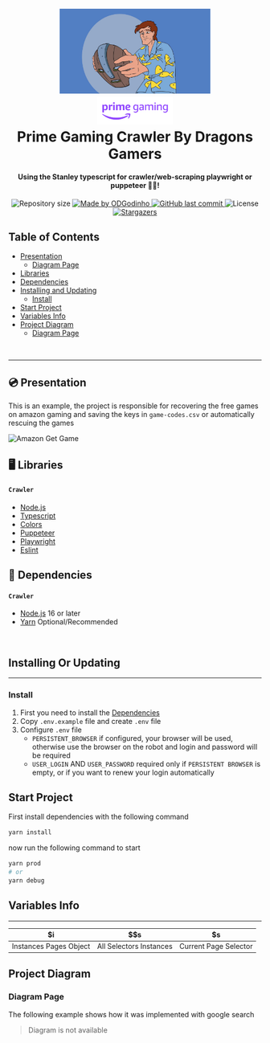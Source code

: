 <h1 align="center">
  <br>
  <a href="https://github.com/ODGodinho"><img src="images/Stanley.jpg" alt="Stanley Imagem" width="300"/></a><br>
  <a href="https://github.com/ODGodinho"><img src="images/PrimeGaming.png" alt="Stanley Imagem" width="150"/></a>
  <br>
  Prime Gaming Crawler By Dragons Gamers
  <br>
</h1>

<h4 align="center">Using the Stanley typescript for crawler/web-scraping playwright or puppeteer 🤖🚀!</h4>

<p align="center">

  <img alt="Repository size" src="https://img.shields.io/github/repo-size/ODGodinho/Prime-Gaming-Crawler">

  <a href="https://www.linkedin.com/in/victor-alves-odgodinho/">
    <img alt="Made by ODGodinho" src="https://img.shields.io/badge/made%20by-ODGodinho-%2304D361">
  </a>

  <a href="https://github.com/ODGodinho/Prime-Gaming-Crawler/commits/master">
    <img alt="GitHub last commit" src="https://img.shields.io/github/last-commit/ODGodinho/Prime-Gaming-Crawler">
  </a>

  <img alt="License" src="https://img.shields.io/badge/license-MIT-brightgreen">

   <a href="https://github.com/ODGodinho/Prime-Gaming-Crawler/stargazers">
    <img alt="Stargazers" src="https://img.shields.io/github/stars/ODGodinho/Prime-Gaming-Crawler?style=social">
  </a>

</p>

## Table of Contents

-   [Presentation](#-presentation)
    -   [Diagram Page](#diagram-page)
-   [Libraries](#-libraries)
-   [Dependencies](#-dependencies)
-   [Installing and Updating](#installing-or-updating)
    -   [Install](#install)
-   [Start Project](#start-project)
-   [Variables Info](#variables-info)
-   [Project Diagram](#project-diagram)
    -   [Diagram Page](#diagram-page)

<br />

---


## 💿 Presentation

This is an example, the project is responsible for recovering the free games on amazon gaming and saving the keys in `game-codes.csv` or automatically rescuing the games

![Amazon Get Game](./images/AmazonGaming.gif)

## 🖥 Libraries

#### `Crawler`

-   [Node.js](https://nodejs.org/)
-   [Typescript](https://www.typescriptlang.org/)
-   [Colors](https://github.com/Marak/colors.js)
-   [Puppeteer](https://github.com/puppeteer/puppeteer)
-   [Playwright](https://playwright.dev/)
-   [Eslint](https://eslint.org/)

## 📁 Dependencies

#### `Crawler`

-   [Node.js](https://nodejs.org) 16 or later
-   [Yarn](https://yarnpkg.com/) Optional/Recommended

<br>

## Installing Or Updating

---

### Install

1. First you need to install the [Dependencies](#-dependencies)
2. Copy `.env.example` file and create `.env` file
3. Configure `.env` file
    - `PERSISTENT_BROWSER` if configured, your browser will be used, otherwise use the browser on the robot and login and password will be required
    - `USER_LOGIN` AND `USER_PASSWORD` required only if `PERSISTENT BROWSER` is empty, or if you want to renew your login automatically



## Start Project

First install dependencies with the following command

```bash
yarn install
```

now run the following command to start

```bash
yarn prod
# or
yarn debug
```

## Variables Info

---

| $i                     | $$s                     | $s                    |
| ---------------------- | ----------------------- | --------------------- |
| Instances Pages Object | All Selectors Instances | Current Page Selector |

## Project Diagram

### Diagram Page

The following example shows how it was implemented with google search

> Diagram is not available

